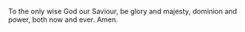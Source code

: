To the only wise God our Saviour, be glory and majesty, dominion and power, both now and ever. Amen.

